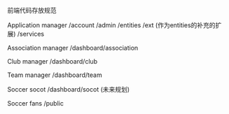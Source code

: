 前端代码存放规范

Application manager
/account
/admin
/entities
/ext (作为entities的补充的扩展)
/services

Association manager
/dashboard/association

Club manager
/dashboard/club

Team manager
/dashboard/team

Soccer socot
/dashboard/socot (未来规划)

Soccer fans
/public